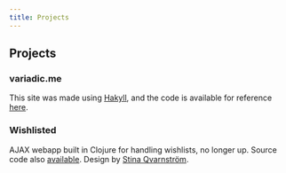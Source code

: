 ```yaml
---
title: Projects
---
```


## Projects

### variadic.me

This site was made using [Hakyll][hakyll], and the code is available for reference [here][variadicgh].

### Wishlisted

AJAX webapp built in Clojure for handling wishlists, no longer up. Source code also [available][wlgithub]. Design by [Stina Qvarnström][stinaq].

[stinaq]: http://stinaq.se
[wlgithub]: https://github.com/eakron/wishlistd
[hakyll]: http://jaspervdj.be/hakyll/
[variadicgh]: https://github.com/eakron/variadic.me
